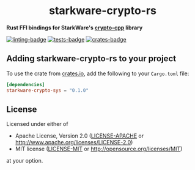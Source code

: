<p align="center">
  <h1 align="center">starkware-crypto-rs</h1>
</p>

**Rust FFI bindings for StarkWare's [crypto-cpp](https://github.com/starkware-libs/crypto-cpp) library**

[![linting-badge](https://github.com/xJonathanLEI/starkware-crypto-rs/actions/workflows/lint.yaml/badge.svg?branch=master)](https://github.com/xJonathanLEI/starkware-crypto-rs/actions/workflows/lint.yaml)
[![tests-badge](https://github.com/xJonathanLEI/starkware-crypto-rs/actions/workflows/test.yaml/badge.svg?branch=master)](https://github.com/xJonathanLEI/starkware-crypto-rs/actions/workflows/test.yaml)
[![crates-badge](https://img.shields.io/crates/v/starkware-crypto-sys.svg)](https://crates.io/crates/starkware-crypto-sys)

## Adding starkware-crypto-rs to your project

To use the crate from [crates.io](https://crates.io/crates/starkware-crypto-sys), add the following to your `Cargo.toml` file:

```toml
[dependencies]
starkware-crypto-sys = "0.1.0"
```

## License

Licensed under either of

- Apache License, Version 2.0 ([LICENSE-APACHE](./LICENSE-APACHE) or http://www.apache.org/licenses/LICENSE-2.0)
- MIT license ([LICENSE-MIT](./LICENSE-MIT) or http://opensource.org/licenses/MIT)

at your option.
